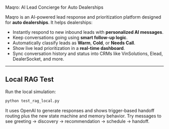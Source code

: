 Maqro: AI Lead Concierge for Auto Dealerships

Maqro is an AI-powered lead response and prioritization platform designed for **auto dealerships**. It helps dealerships:

- Instantly respond to new inbound leads with **personalized AI messages**.
- Keep conversations going using **smart follow-up logic**.
- Automatically classify leads as **Warm**, **Cold**, or **Needs Call**.
- Show live lead prioritization in a **real-time dashboard**.
- Sync conversation history and status into CRMs like VinSolutions, Elead, DealerSocket, and more.

---

Local RAG Test
----------------

Run the local simulation:

```bash
python test_rag_local.py
```

It uses OpenAI to generate responses and shows trigger-based handoff routing plus the new state machine and memory behavior. Try messages to see greeting → discovery → recommendation → schedule → handoff.